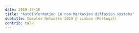```yaml
---
date: 2019-12-10
title: "Autoinformation in non-Markovian diffusion systems"
subtitle: Complex Networks 2019 @ Lisboa (Portugal)
contrib: talk
---
```


